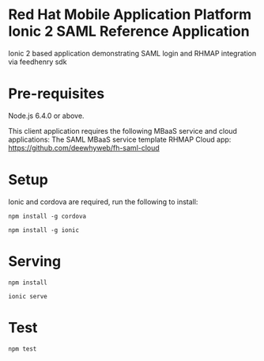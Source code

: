 Red Hat Mobile Application Platform Ionic 2 SAML Reference Application
===============

Ionic 2 based application demonstrating SAML login and RHMAP integration via feedhenry sdk

# Pre-requisites
Node.js 6.4.0 or above.

This client application requires the following MBaaS service and cloud applications:
The SAML MBaaS service template
RHMAP Cloud app:  https://github.com/deewhyweb/fh-saml-cloud

# Setup
Ionic and cordova are required, run the following to install:

``` npm install -g cordova ```

``` npm install -g ionic ```

# Serving
``` npm install ```

``` ionic serve ```

# Test
``` npm test ```